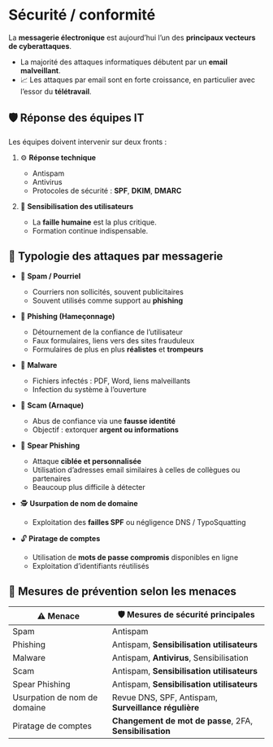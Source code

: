 # Sécurité / conformité

La **messagerie électronique** est aujourd’hui l’un des **principaux vecteurs de cyberattaques**.
- La majorité des attaques informatiques débutent par un **email malveillant**.
- 📈 Les attaques par email sont en forte croissance, en particulier avec l’essor du **télétravail**.

## 🛡️ **Réponse des équipes IT**
Les équipes doivent intervenir sur deux fronts :

1.  ⚙️ **Réponse technique**
    - Antispam
    - Antivirus
    - Protocoles de sécurité : **SPF**, **DKIM**, **DMARC**

2.  🧠 **Sensibilisation des utilisateurs**
    - La **faille humaine** est la plus critique.
    - Formation continue indispensable.



## 🧨 **Typologie des attaques par messagerie**

- 📩 **Spam / Pourriel**
  - Courriers non sollicités, souvent publicitaires
  - Souvent utilisés comme support au **phishing**

- 🎣 **Phishing (Hameçonnage)**
  - Détournement de la confiance de l’utilisateur
  - Faux formulaires, liens vers des sites frauduleux
  - Formulaires de plus en plus **réalistes** et **trompeurs**

- 🦠 **Malware**
  - Fichiers infectés : PDF, Word, liens malveillants
  - Infection du système à l’ouverture

- 💸 **Scam (Arnaque)**
  - Abus de confiance via une **fausse identité**
  - Objectif : extorquer **argent ou informations**

- 🎯 **Spear Phishing**
  - Attaque **ciblée et personnalisée**
  - Utilisation d’adresses email similaires à celles de collègues ou partenaires
  - Beaucoup plus difficile à détecter

- 🕵️ **Usurpation de nom de domaine**
  - Exploitation des **failles SPF** ou négligence DNS / TypoSquatting

- 🔓 **Piratage de comptes**
  - Utilisation de **mots de passe compromis** disponibles en ligne
  - Exploitation d’identifiants réutilisés

## 🔧 **Mesures de prévention selon les menaces**

| **⚠️ Menace** | **🛡️ Mesures de sécurité principales** |
|----|----|
| Spam | Antispam |
| Phishing | Antispam, **Sensibilisation utilisateurs** |
| Malware | Antispam, **Antivirus**, Sensibilisation |
| Scam | Antispam, **Sensibilisation utilisateurs** |
| Spear Phishing | Antispam, **Sensibilisation utilisateurs** |
| Usurpation de nom de domaine | Revue DNS, SPF, Antispam, **Surveillance régulière** |
| Piratage de comptes | **Changement de mot de passe**, 2FA, **Sensibilisation** |
